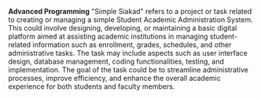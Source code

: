 **Advanced Programming**
"Simple Siakad" refers to a project or task related to creating or managing a simple Student Academic Administration System. This could involve designing, developing, or maintaining a basic digital platform aimed at assisting academic institutions in managing student-related information such as enrollment, grades, schedules, and other administrative tasks. The task may include aspects such as user interface design, database management, coding functionalities, testing, and implementation. The goal of the task could be to streamline administrative processes, improve efficiency, and enhance the overall academic experience for both students and faculty members.
